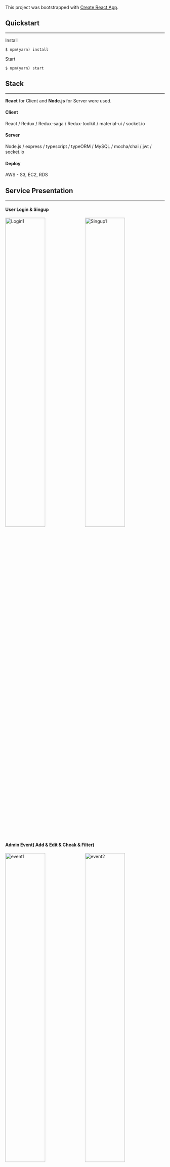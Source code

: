 This project was bootstrapped with [Create React App](https://github.com/facebook/create-react-app).


## Quickstart

---

Install

```
$ npm(yarn) install
```

Start

```
$ npm(yarn) start
```

## Stack

---

**React** for Client and **Node.js** for Server were used.

#### Client 

React / Redux / Redux-saga / Redux-toolkit / material-ui / socket.io

#### Server

Node.js / express / typescript / typeORM / MySQL / mocha/chai / jwt / socket.io

#### Deploy

AWS - S3, EC2, RDS


## Service Presentation

---

#### User Login & Singup

<img src="https://user-images.githubusercontent.com/47516835/81268460-ea57eb00-9082-11ea-8efc-a0e882a20735.gif" alt="Login1" width="50%"/><img src="https://user-images.githubusercontent.com/47516835/81268463-eaf08180-9082-11ea-807b-f3c4666f447f.gif" alt="Singup1" width="50%"/>

#### Admin Event( Add & Edit & Cheak & Filter)

<img src="https://user-images.githubusercontent.com/47516835/81268438-e62bcd80-9082-11ea-88f7-7b79cc18dc9e.gif" alt="event1" width="50%"/><img src="https://user-images.githubusercontent.com/47516835/81268441-e7f59100-9082-11ea-8a08-93017542785f.gif" alt="event2" width="50%"/>


<img src="https://user-images.githubusercontent.com/47516835/81268428-e3c97380-9082-11ea-9d3e-d279a50dcf5d.gif" alt="event3" width="50%"/><img src="https://user-images.githubusercontent.com/47516835/81268444-e7f59100-9082-11ea-848e-7e49f0f2be71.gif" alt="event4" width="50%"/>


#### Admin Coupon ( Add & Delete & Issue & Cheak(admin/users) )
<img src="https://user-images.githubusercontent.com/47516835/81268413-de6c2900-9082-11ea-920e-b189c6a3eac1.gif" alt="coupon1" width="50%"/><img src="https://user-images.githubusercontent.com/47516835/81268424-e2984680-9082-11ea-872f-90d4107aa843.gif" alt="coupon2" width="50%"/>

<img src="https://user-images.githubusercontent.com/47516835/81292536-bb537080-90a6-11ea-89ed-943b25541ad5.gif" alt="coupon3" width="50%"/>

<img src="https://user-images.githubusercontent.com/47516835/81292589-d0c89a80-90a6-11ea-8aa6-61de4fd608d9.gif" alt="coupon4" width="50%"/><img src="https://user-images.githubusercontent.com/47516835/81292644-eccc3c00-90a6-11ea-87b0-d37627ff2c46.gif" alt="coupon4" width="50%"/>


#### User Chat

<img src="https://user-images.githubusercontent.com/47516835/81268450-e926be00-9082-11ea-8de9-59dca66a1d89.gif" alt="chat" width="50%"/>

#### User Like

<img src="https://user-images.githubusercontent.com/47516835/81268454-e926be00-9082-11ea-9eef-345c81cbda47.gif" alt="like" width="50%"/>






